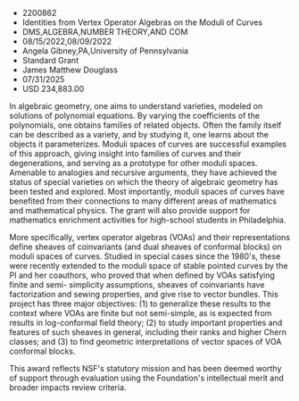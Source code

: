 
* 2200862
* Identities from Vertex Operator Algebras on the Moduli of Curves
* DMS,ALGEBRA,NUMBER THEORY,AND COM
* 08/15/2022,08/09/2022
* Angela Gibney,PA,University of Pennsylvania
* Standard Grant
* James Matthew Douglass
* 07/31/2025
* USD 234,883.00

In algebraic geometry, one aims to understand varieties, modeled on solutions of
polynomial equations. By varying the coefficients of the polynomials, one
obtains families of related objects. Often the family itself can be described as
a variety, and by studying it, one learns about the objects it parameterizes.
Moduli spaces of curves are successful examples of this approach, giving insight
into families of curves and their degenerations, and serving as a prototype for
other moduli spaces. Amenable to analogies and recursive arguments, they have
achieved the status of special varieties on which the theory of algebraic
geometry has been tested and explored. Most importantly, moduli spaces of curves
have benefited from their connections to many different areas of mathematics and
mathematical physics. The grant will also provide support for mathematics
enrichment activities for high-school students in Philadelphia.

More specifically, vertex operator algebras (VOAs) and their representations
define sheaves of coinvariants (and dual sheaves of conformal blocks) on moduli
spaces of curves. Studied in special cases since the 1980's, these were recently
extended to the moduli space of stable pointed curves by the PI and her
coauthors, who proved that when defined by VOAs satisfying finite and semi-
simplicity assumptions, sheaves of coinvariants have factorization and sewing
properties, and give rise to vector bundles. This project has three major
objectives: (1) to generalize these results to the context where VOAs are finite
but not semi-simple, as is expected from results in log-conformal field theory;
(2) to study important properties and features of such sheaves in general,
including their ranks and higher Chern classes; and (3) to find geometric
interpretations of vector spaces of VOA conformal blocks.

This award reflects NSF's statutory mission and has been deemed worthy of
support through evaluation using the Foundation's intellectual merit and broader
impacts review criteria.
